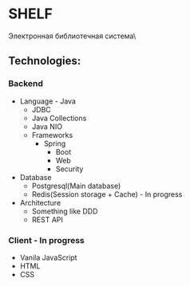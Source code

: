 # SHELF
Электронная библиотечная система\
## Technologies:
### Backend
* Language - Java
  * JDBC
  * Java Collections
  * Java NIO
  * Frameworks
    * Spring
      * Boot
      * Web
      * Security
* Database
  * Postgresql(Main database)
  * Redis(Session storage + Cache) - In progress
* Architecture
  * Something like DDD
  * REST API
### Client - In progress
* Vanila JavaScript
* HTML
* CSS

